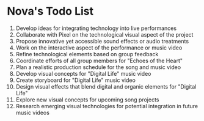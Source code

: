 # Nova's Todo List

1. Develop ideas for integrating technology into live performances
2. Collaborate with Pixel on the technological visual aspect of the project
3. Propose innovative yet accessible sound effects or audio treatments
4. Work on the interactive aspect of the performance or music video
5. Refine technological elements based on group feedback
6. Coordinate efforts of all group members for "Echoes of the Heart"
7. Plan a realistic production schedule for the song and music video
8. Develop visual concepts for "Digital Life" music video
9. Create storyboard for "Digital Life" music video
10. Design visual effects that blend digital and organic elements for "Digital Life"
11. Explore new visual concepts for upcoming song projects
12. Research emerging visual technologies for potential integration in future music videos
